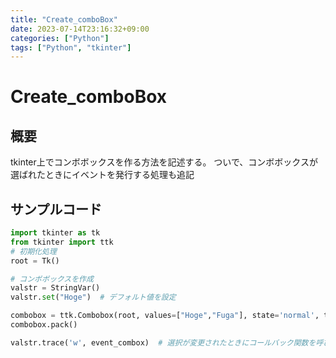 ```yaml
---
title: "Create_comboBox"
date: 2023-07-14T23:16:32+09:00
categories: ["Python"]
tags: ["Python", "tkinter"]
---
```

# Create_comboBox

## 概要

tkinter上でコンボボックスを作る方法を記述する。
ついで、コンボボックスが選ばれたときにイベントを発行する処理も追記

## サンプルコード

``` python
import tkinter as tk
from tkinter import ttk
# 初期化処理
root = Tk()

# コンボボックスを作成
valstr = StringVar()
valstr.set("Hoge")  # デフォルト値を設定

combobox = ttk.Combobox(root, values=["Hoge","Fuga"], state='normal', textvariable=valstr)
combobox.pack()

valstr.trace('w', event_combox)  # 選択が変更されたときにコールバック関数を呼び出す
```
